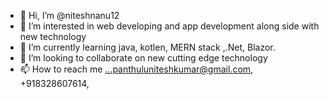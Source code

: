 - 👋 Hi, I’m @niteshnanu12
- 👀 I’m interested in web developing and app development along side with new technology 
- 🌱 I’m currently learning java, kotlen, MERN stack ,.Net, Blazor.
- 💞️ I’m looking to collaborate on new cutting edge technology 
- 📫 How to reach me ...panthuluniteshkumar@gmail.com, +918328607614,

<!---
niteshnanu12/niteshnanu12 is a ✨ special ✨ repository because its `README.md` (this file) appears on your GitHub profile.
You can click the Preview link to take a look at your changes.
--->

